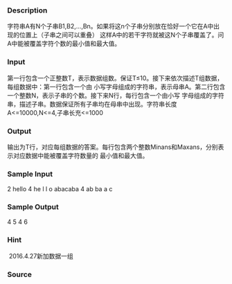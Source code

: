 
### Description
字符串A有N个子串B1,B2,…,Bn。如果将这n个子串分别放在恰好一个它在A中出现的位置上（子串之间可以重叠）
这样A中的若干字符就被这N个子串覆盖了。问A中能被覆盖字符个数的最小值和最大值。
### Input


第一行包含一个正整数T，表示数据组数。保证T≤10。接下来依次描述T组数据，每组数据中：第一行包含一个由
小写字母组成的字符串，表示母串A。第二行包含一个整数N，表示子串的个数。接下来N行，每行包含一个由小写
字母组成的字符串，描述子串。数据保证所有子串均在母串中出现。字符串长度A<=10000,N<=4,子串长充<=1000




### Output
输出为T行，对应每组数据的答案。每行包含两个整数Minans和Maxans，分别表示对应数据中能被覆盖字符数量的
最小值和最大值。
### Sample Input
2 
hello 
4 
he 
l 
l 
o 
abacaba 
4 
ab 
ba 
a 
c 
### Sample Output
4 5 
4 6 
### Hint
 2016.4.27新加数据一组
### Source
